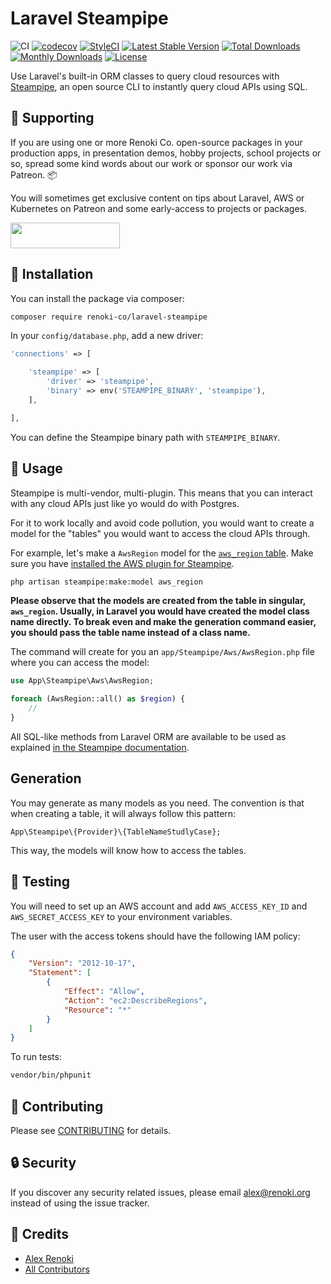 Laravel Steampipe
=================

![CI](https://github.com/renoki-co/laravel-steampipe/workflows/CI/badge.svg?branch=master)
[![codecov](https://codecov.io/gh/renoki-co/laravel-steampipe/branch/master/graph/badge.svg)](https://codecov.io/gh/renoki-co/laravel-steampipe/branch/master)
[![StyleCI](https://github.styleci.io/repos/407113139/shield?branch=master)](https://github.styleci.io/repos/407113139)
[![Latest Stable Version](https://poser.pugx.org/renoki-co/laravel-steampipe/v/stable)](https://packagist.org/packages/renoki-co/laravel-steampipe)
[![Total Downloads](https://poser.pugx.org/renoki-co/laravel-steampipe/downloads)](https://packagist.org/packages/renoki-co/laravel-steampipe)
[![Monthly Downloads](https://poser.pugx.org/renoki-co/laravel-steampipe/d/monthly)](https://packagist.org/packages/renoki-co/laravel-steampipe)
[![License](https://poser.pugx.org/renoki-co/laravel-steampipe/license)](https://packagist.org/packages/renoki-co/laravel-steampipe)

Use Laravel's built-in ORM classes to query cloud resources with [Steampipe](https://hub.steampipe.io), an open source CLI to instantly query cloud APIs using SQL.

## 🤝 Supporting

If you are using one or more Renoki Co. open-source packages in your production apps, in presentation demos, hobby projects, school projects or so, spread some kind words about our work or sponsor our work via Patreon. 📦

You will sometimes get exclusive content on tips about Laravel, AWS or Kubernetes on Patreon and some early-access to projects or packages.

[<img src="https://c5.patreon.com/external/logo/become_a_patron_button.png" height="41" width="175" />](https://www.patreon.com/bePatron?u=10965171)

## 🚀 Installation

You can install the package via composer:

```bash
composer require renoki-co/laravel-steampipe
```

In your `config/database.php`, add a new driver:

```php
'connections' => [

    'steampipe' => [
        'driver' => 'steampipe',
        'binary' => env('STEAMPIPE_BINARY', 'steampipe'),
    ],

],
```

You can define the Steampipe binary path with `STEAMPIPE_BINARY`.

## 🙌 Usage

Steampipe is multi-vendor, multi-plugin. This means that you can interact with any cloud APIs just like yo would do with Postgres.

For it to work locally and avoid code pollution, you would want to create a model for the "tables" you would want to access the cloud APIs through.

For example, let's make a `AwsRegion` model for the [`aws_region` table](https://hub.steampipe.io/plugins/turbot/aws/tables/aws_region). Make sure you have [installed the AWS plugin for Steampipe](https://steampipe.io/docs).

```bash
php artisan steampipe:make:model aws_region
```

**Please observe that the models are created from the table in singular, `aws_region`. Usually, in Laravel you would have created the model class name directly. To break even and make the generation command easier, you should pass the table name instead of a class name.**

The command will create for you an `app/Steampipe/Aws/AwsRegion.php` file where you can access the model:

```php
use App\Steampipe\Aws\AwsRegion;

foreach (AwsRegion::all() as $region) {
    //
}
```

All SQL-like methods from Laravel ORM are available to be used as explained [in the Steampipe documentation](https://steampipe.io/docs/using-steampipe/writing-queries).

## Generation

You may generate as many models as you need. The convention is that when creating a table, it will always follow this pattern:

```
App\Steampipe\{Provider}\{TableNameStudlyCase};
```

This way, the models will know how to access the tables.

## 🐛 Testing

You will need to set up an AWS account and add `AWS_ACCESS_KEY_ID` and `AWS_SECRET_ACCESS_KEY` to your environment variables.

The user with the access tokens should have the following IAM policy:

```json
{
    "Version": "2012-10-17",
    "Statement": [
        {
            "Effect": "Allow",
            "Action": "ec2:DescribeRegions",
            "Resource": "*"
        }
    ]
}
```

To run tests:

``` bash
vendor/bin/phpunit
```

## 🤝 Contributing

Please see [CONTRIBUTING](CONTRIBUTING.md) for details.

## 🔒  Security

If you discover any security related issues, please email alex@renoki.org instead of using the issue tracker.

## 🎉 Credits

- [Alex Renoki](https://github.com/rennokki)
- [All Contributors](../../contributors)
